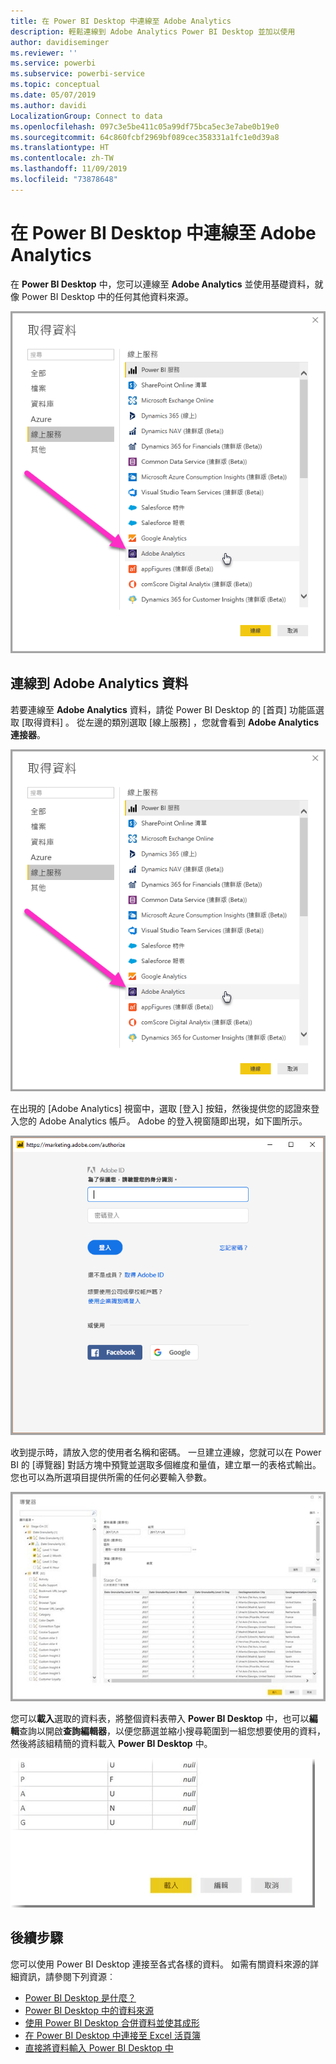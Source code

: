 ```yaml
---
title: 在 Power BI Desktop 中連線至 Adobe Analytics
description: 輕鬆連線到 Adobe Analytics Power BI Desktop 並加以使用
author: davidiseminger
ms.reviewer: ''
ms.service: powerbi
ms.subservice: powerbi-service
ms.topic: conceptual
ms.date: 05/07/2019
ms.author: davidi
LocalizationGroup: Connect to data
ms.openlocfilehash: 097c3e5be411c05a99df75bca5ec3e7abe0b19e0
ms.sourcegitcommit: 64c860fcbf2969bf089cec358331a1fc1e0d39a8
ms.translationtype: HT
ms.contentlocale: zh-TW
ms.lasthandoff: 11/09/2019
ms.locfileid: "73878648"
---
```

# <a name="connect-to-adobe-analytics-in-power-bi-desktop"></a>在 Power BI Desktop 中連線至 Adobe Analytics 
在 **Power BI Desktop** 中，您可以連線至 **Adobe Analytics** 並使用基礎資料，就像 Power BI Desktop 中的任何其他資料來源。 

![從 Adobe Analytics 取得資料](media/desktop-connect-adobe-analytics/connect-adobe-analytics_01.png)

## <a name="connect-to-adobe-analytics-data"></a>連線到 Adobe Analytics 資料
若要連線至 **Adobe Analytics** 資料，請從 Power BI Desktop 的 [首頁]  功能區選取 [取得資料]  。 從左邊的類別選取 [線上服務]  ，您就會看到 **Adobe Analytics 連接器**。

![從 Adobe Analytics 取得資料](media/desktop-connect-adobe-analytics/connect-adobe-analytics_01.png)

在出現的 [Adobe Analytics]  視窗中，選取 [登入]  按鈕，然後提供您的認證來登入您的 Adobe Analytics 帳戶。 Adobe 的登入視窗隨即出現，如下圖所示。

![登入 Adobe Analytics](media/desktop-connect-adobe-analytics/connect-adobe-analytics_03.png)

收到提示時，請放入您的使用者名稱和密碼。 一旦建立連線，您就可以在 Power BI 的 [導覽器]  對話方塊中預覽並選取多個維度和量值，建立單一的表格式輸出。 您也可以為所選項目提供所需的任何必要輸入參數。 

![使用導覽器選取資料](media/desktop-connect-adobe-analytics/connect-adobe-analytics_04.png)

您可以**載入**選取的資料表，將整個資料表帶入 **Power BI Desktop** 中，也可以**編輯**查詢以開啟**查詢編輯器**，以便您篩選並縮小搜尋範圍到一組您想要使用的資料，然後將該組精簡的資料載入 **Power BI Desktop** 中。

![使用導覽器載入或編輯資料](media/desktop-connect-adobe-analytics/connect-adobe-analytics_05.png)


## <a name="next-steps"></a>後續步驟
您可以使用 Power BI Desktop 連接至各式各樣的資料。 如需有關資料來源的詳細資訊，請參閱下列資源︰

* [Power BI Desktop 是什麼？](desktop-what-is-desktop.md)
* [Power BI Desktop 中的資料來源](desktop-data-sources.md)
* [使用 Power BI Desktop 合併資料並使其成形](desktop-shape-and-combine-data.md)
* [在 Power BI Desktop 中連接至 Excel 活頁簿](desktop-connect-excel.md)   
* [直接將資料輸入 Power BI Desktop 中](desktop-enter-data-directly-into-desktop.md)   

